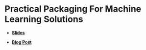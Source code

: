# Practical Packaging For Machine Learning Solutions 

+ **[Slides](https://github.com/steven-cutting/practical-ml-pkg-talk/blob/master/slides/ml-talk-slides.pdf)**

+ **[Blog Post](http://blog.stevencutting.com/notes/practical-packaging-for-machine-learning-solutions)**
